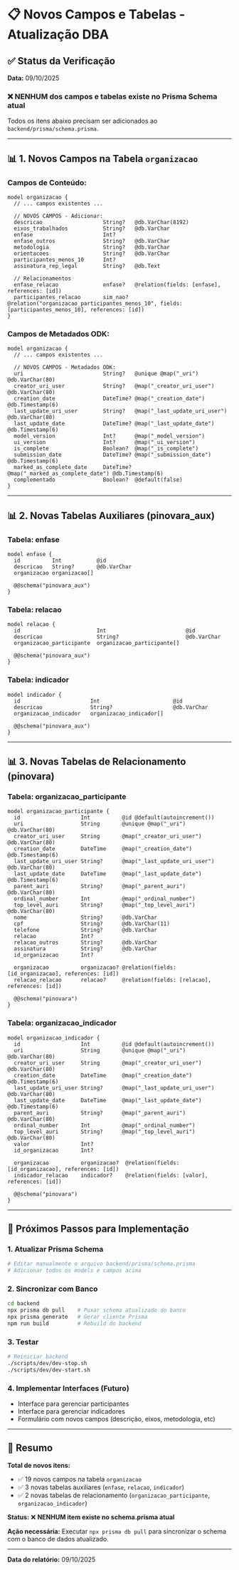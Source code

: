 # 📋 Novos Campos e Tabelas - Atualização DBA

## ✅ Status da Verificação

**Data:** 09/10/2025

### ❌ **NENHUM dos campos e tabelas existe no Prisma Schema atual**

Todos os itens abaixo precisam ser adicionados ao `backend/prisma/schema.prisma`.

---

## 📊 **1. Novos Campos na Tabela `organizacao`**

### Campos de Conteúdo:
```prisma
model organizacao {
  // ... campos existentes ...
  
  // NOVOS CAMPOS - Adicionar:
  descricao                   String?   @db.VarChar(8192)
  eixos_trabalhados           String?   @db.VarChar
  enfase                      Int?
  enfase_outros               String?   @db.VarChar
  metodologia                 String?   @db.VarChar
  orientacoes                 String?   @db.VarChar
  participantes_menos_10      Int?
  assinatura_rep_legal        String?   @db.Text
  
  // Relacionamentos
  enfase_relacao              enfase?   @relation(fields: [enfase], references: [id])
  participantes_relacao       sim_nao?  @relation("organizacao_participantes_menos_10", fields: [participantes_menos_10], references: [id])
}
```

### Campos de Metadados ODK:
```prisma
model organizacao {
  // ... campos existentes ...
  
  // NOVOS CAMPOS - Metadados ODK:
  uri                         String?   @unique @map("_uri") @db.VarChar(80)
  creator_uri_user            String?   @map("_creator_uri_user") @db.VarChar(80)
  creation_date               DateTime? @map("_creation_date") @db.Timestamp(6)
  last_update_uri_user        String?   @map("_last_update_uri_user") @db.VarChar(80)
  last_update_date            DateTime? @map("_last_update_date") @db.Timestamp(6)
  model_version               Int?      @map("_model_version")
  ui_version                  Int?      @map("_ui_version")
  is_complete                 Boolean?  @map("_is_complete")
  submission_date             DateTime? @map("_submission_date") @db.Timestamp(6)
  marked_as_complete_date     DateTime? @map("_marked_as_complete_date") @db.Timestamp(6)
  complementado               Boolean?  @default(false)
}
```

---

## 📊 **2. Novas Tabelas Auxiliares (pinovara_aux)**

### Tabela: enfase
```prisma
model enfase {
  id          Int           @id
  descricao   String?       @db.VarChar
  organizacao organizacao[]
  
  @@schema("pinovara_aux")
}
```

### Tabela: relacao
```prisma
model relacao {
  id                        Int                         @id
  descricao                 String?                     @db.VarChar
  organizacao_participante  organizacao_participante[]
  
  @@schema("pinovara_aux")
}
```

### Tabela: indicador
```prisma
model indicador {
  id                      Int                       @id
  descricao               String?                   @db.VarChar
  organizacao_indicador   organizacao_indicador[]
  
  @@schema("pinovara_aux")
}
```

---

## 📊 **3. Novas Tabelas de Relacionamento (pinovara)**

### Tabela: organizacao_participante
```prisma
model organizacao_participante {
  id                   Int          @id @default(autoincrement())
  uri                  String       @unique @map("_uri") @db.VarChar(80)
  creator_uri_user     String       @map("_creator_uri_user") @db.VarChar(80)
  creation_date        DateTime     @map("_creation_date") @db.Timestamp(6)
  last_update_uri_user String?      @map("_last_update_uri_user") @db.VarChar(80)
  last_update_date     DateTime     @map("_last_update_date") @db.Timestamp(6)
  parent_auri          String?      @map("_parent_auri") @db.VarChar(80)
  ordinal_number       Int          @map("_ordinal_number")
  top_level_auri       String?      @map("_top_level_auri") @db.VarChar(80)
  nome                 String?      @db.VarChar
  cpf                  String?      @db.VarChar(11)
  telefone             String?      @db.VarChar
  relacao              Int?
  relacao_outros       String?      @db.VarChar
  assinatura           String?      @db.VarChar
  id_organizacao       Int?
  
  organizacao          organizacao? @relation(fields: [id_organizacao], references: [id])
  relacao_relacao      relacao?     @relation(fields: [relacao], references: [id])
  
  @@schema("pinovara")
}
```

### Tabela: organizacao_indicador
```prisma
model organizacao_indicador {
  id                   Int          @id @default(autoincrement())
  uri                  String       @unique @map("_uri") @db.VarChar(80)
  creator_uri_user     String       @map("_creator_uri_user") @db.VarChar(80)
  creation_date        DateTime     @map("_creation_date") @db.Timestamp(6)
  last_update_uri_user String?      @map("_last_update_uri_user") @db.VarChar(80)
  last_update_date     DateTime     @map("_last_update_date") @db.Timestamp(6)
  parent_auri          String?      @map("_parent_auri") @db.VarChar(80)
  ordinal_number       Int          @map("_ordinal_number")
  top_level_auri       String?      @map("_top_level_auri") @db.VarChar(80)
  valor                Int?
  id_organizacao       Int?
  
  organizacao          organizacao?  @relation(fields: [id_organizacao], references: [id])
  indicador_relacao    indicador?    @relation(fields: [valor], references: [id])
  
  @@schema("pinovara")
}
```

---

## 🔄 **Próximos Passos para Implementação**

### 1. Atualizar Prisma Schema
```bash
# Editar manualmente o arquivo backend/prisma/schema.prisma
# Adicionar todos os models e campos acima
```

### 2. Sincronizar com Banco
```bash
cd backend
npx prisma db pull    # Puxar schema atualizado do banco
npx prisma generate   # Gerar cliente Prisma
npm run build         # Rebuild do backend
```

### 3. Testar
```bash
# Reiniciar backend
./scripts/dev/dev-stop.sh
./scripts/dev/dev-start.sh
```

### 4. Implementar Interfaces (Futuro)
- Interface para gerenciar participantes
- Interface para gerenciar indicadores
- Formulário com novos campos (descrição, eixos, metodologia, etc)

---

## 📝 Resumo

**Total de novos itens:**
- ✅ 19 novos campos na tabela `organizacao`
- ✅ 3 novas tabelas auxiliares (`enfase`, `relacao`, `indicador`)
- ✅ 2 novas tabelas de relacionamento (`organizacao_participante`, `organizacao_indicador`)

**Status:** ❌ **NENHUM item existe no schema.prisma atual**

**Ação necessária:** Executar `npx prisma db pull` para sincronizar o schema com o banco de dados atualizado.

---

**Data do relatório:** 09/10/2025

